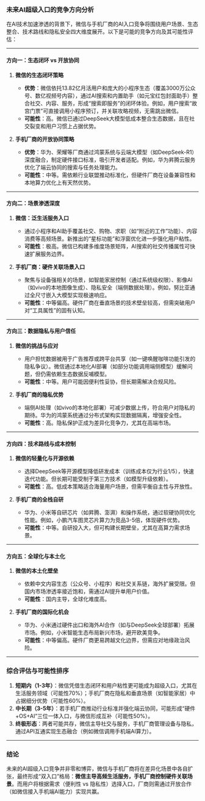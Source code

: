 <!---
markmeta_author: titlwind
markmeta_date: 2025-04-15
markmeta_title: AI超级入口竞争分析
markmeta_categories: ai
markmeta_tags: ai
-->

### 未来AI超级入口的竞争方向分析

在AI技术加速渗透的背景下，微信与手机厂商的AI入口竞争将围绕用户场景、生态整合、技术路线和隐私安全四大维度展开。以下是可能的竞争方向及其可能性评估：

---

#### **方向一：生态闭环 vs 开放协同**
1. **微信的生态闭环策略**  
   - **优势**：微信依托13.82亿月活用户和庞大的小程序生态（覆盖3000万公众号、数亿视频号内容），通过AI搜索和内置助手（如元宝红包封面助手）整合社交、内容、服务，形成“搜索即服务”的闭环体验。例如，用户搜索“故宫门票”可直接调用小程序预订，并关联攻略视频，无需跳出微信。  
   - **可能性**：高。微信已通过DeepSeek大模型低成本整合生态数据，且在社交裂变和用户习惯上占据优势。

2. **手机厂商的开放协同策略**  
   - **优势**：华为、荣耀等厂商通过鸿蒙系统与云端大模型（如DeepSeek-R1）深度融合，制定硬件接口标准，吸引开发者适配。例如，华为昇腾云服务优化了端云协同的搜索与任务处理能力。  
   - **可能性**：中等。需依赖行业联盟推动标准化，但硬件厂商在设备兼容性和本地算力优化上有天然优势。

---

#### **方向二：场景渗透深度**
1. **微信：泛生活服务入口**  
   - 通过小程序和AI助手覆盖社交、购物、求职（如“附近的工作”功能）、内容消费等高频场景。新推出的“星标功能”和浮窗优化进一步强化用户粘性。  
   - **可能性**：极高。微信已构建多维度场景矩阵，AI搜索的社交传播属性可快速扩展服务边界。

2. **手机厂商：硬件关联场景入口**  
   - 聚焦与设备强相关的场景，如智能家居控制（通过系统级权限）、影像AI（如vivo的本地图像生成）、隐私安全（端侧数据处理）。例如，努比亚通过全尺寸嵌入大模型实现极速响应。  
   - **可能性**：中等偏高。硬件厂商在垂直场景的技术壁垒较高，但需突破用户对“工具属性”的固有认知。

---

#### **方向三：数据隐私与用户信任**
1. **微信的挑战与应对**  
   - 用户担忧数据被用于广告推荐或跨平台共享（如一键唤醒咖啡功能引发的隐私争议）。微信通过本地化AI部署（如部分功能调用端侧模型）缓解问题，但仍需依赖生态数据反哺模型。  
   - **可能性**：中等。用户可能因便利性妥协，但长期需解决合规风险。

2. **手机厂商的隐私优势**  
   - 端侧AI处理（如vivo的本地化部署）可减少数据上传，符合用户对隐私的期待。华为的鸿蒙系统通过分布式架构实现数据隔离，增强安全性。  
   - **可能性**：高。隐私保护正成为差异化竞争力，尤其在高端市场。

---

#### **方向四：技术路线与成本控制**
1. **微信的轻量化与开源依赖**  
   - 选择DeepSeek等开源模型降低研发成本（训练成本仅为行业1/5），快速迭代功能。但长期可能受制于第三方技术（如模型升级依赖）。  
   - **可能性**：高。低成本策略适合海量用户场景，但需平衡自主性与开放性。

2. **手机厂商的全栈自研**  
   - 华为、小米等自研芯片（如昇腾、澎湃）和操作系统，通过软硬协同优化性能。例如，小鹏汽车图灵芯片算力为竞品3-5倍，体现硬件优势。  
   - **可能性**：中等。自研投入大，但可构建长期壁垒，尤其在高算力需求场景。

---

#### **方向五：全球化与本土化**
1. **微信的本土化壁垒**  
   - 依赖中文内容生态（公众号、小程序）和社交关系链，海外扩展受限。但国内市场渗透率接近饱和，需通过AI提升单用户价值。  
   - **可能性**：国内主导，全球化难度高。

2. **手机厂商的国际化机会**  
   - 华为、小米通过硬件出口和海外AI合作（如与DeepSeek全球部署）拓展市场。例如，小米智能生态布局新兴市场，避开欧美竞争。  
   - **可能性**：中等偏高。硬件厂商更易跨越文化边界，但需应对地缘政治风险。

---

### 综合评估与可能性排序
1. **短期内（1-3年）**：微信凭借生态闭环和用户粘性更可能成为超级入口，尤其在生活服务领域（可能性70%）；手机厂商在隐私和垂直场景（如智能家居）中占据细分优势（可能性60%）。  
2. **中长期（3-5年）**：若手机厂商推动行业标准并强化端云协同，可能形成“硬件+OS+AI”三位一体入口，与微信形成互补（可能性50%）。  
3. **终极形态**：两者可能共存，微信主导社交与服务，手机厂商管理设备与隐私，通过API互通实现生态融合（例如微信调用手机端AI算力）。

---

### 结论
未来的AI超级入口竞争并非零和博弈，微信与手机厂商将在差异化场景中各自扩张，最终形成“双入口”格局：**微信主导高频生活服务，手机厂商控制硬件关联场景**。而用户将根据需求（便利性 vs 隐私性）选择入口，厂商则需通过开放合作（如微信接入手机端AI能力）实现共赢。

